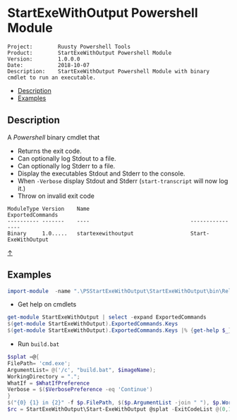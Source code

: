 # StartExeWithOutput Powershell Module <!-- omit in toc --> #

~~~text
Project:        Ruusty Powershell Tools
Product:        StartExeWithOutput Powershell Module
Version:        1.0.0.0
Date:           2018-10-07
Description:    StartExeWithOutput Powershell Module with binary cmdlet to run an executable.
~~~

<a name="TOC"></a>

- [Description](#description)
- [Examples](#examples)

## Description ##

A *Powershell* binary cmdlet that

- Returns the exit code.
- Can optionally log Stdout to a file.
- Can optionally log Stderr to a file.
- Display the executables Stdout and Stderr to the console.
- When `-Verbose` display Stdout and Stderr (`start-transcript` will now log it.)
- Throw on invalid exit code

~~~text
ModuleType Version    Name                                ExportedCommands
---------- -------    ----                                ----------------
Binary     1.0.....   startexewithoutput                  Start-ExeWithOutput
~~~

[&uarr;](#TOC)

## Examples ##

~~~powershell
import-module  -name ".\PSStartExeWithOutput\StartExeWithOutput\bin\Release\StartExeWithOutput.dll
~~~

- Get help on cmdlets

~~~powershell
get-module StartExeWithOutput | select -expand ExportedCommands
$(get-module StartExeWithOutput).ExportedCommands.Keys
$(get-module StartExeWithOutput).ExportedCommands.Keys |% {get-help $_}
~~~

- Run `build.bat`

~~~powershell
$splat =@{
FilePath= 'cmd.exe';
ArgumentList= @('/c', "build.bat", $imageName);
WorkingDirectory = ".";
WhatIf = $WhatIfPreference
Verbose = $($VerbosePreference -eq 'Continue')
}
$("{0} {1} in {2}" -f $p.FilePath, $($p.ArgumentList -join " "), $p.WorkingDirectory) | write-verbose
$rc = StartExeWithOutput\Start-ExeWithOutput @splat -ExitCodeList @(0,1)
~~~